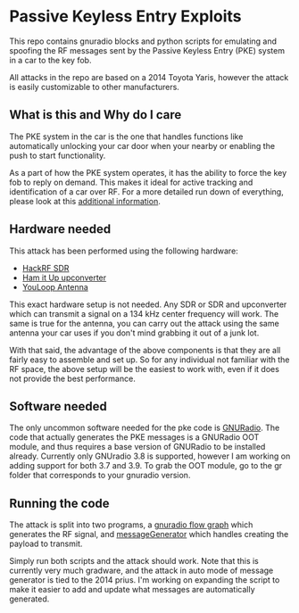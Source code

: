 # Passive Keyless Entry Exploits

This repo contains gnuradio blocks and python scripts for emulating and spoofing the RF messages sent by the Passive Keyless Entry (PKE) system in a car to the key fob.  

All attacks in the repo are based on a 2014 Toyota Yaris, however the attack is easily customizable to other manufacturers.  

## What is this and Why do I care

The PKE system in the car is the one that handles functions like automatically unlocking your car door when your nearby or enabling the push to start functionality.  

As a part of how the PKE system operates, it has the ability to force the key fob to reply on demand.  This makes it ideal for active tracking and identification of a car over RF.  For a more detailed run down of everything, please look at this [additional information](./additionalInfo.md).

## Hardware needed

This attack has been performed using the following hardware:

- [HackRF SDR](https://greatscottgadgets.com/hackrf/one/)
- [Ham it Up upconverter](https://www.nooelec.com/store/sdr/sdr-addons/ham-it-up-plus.html)
- [YouLoop Antenna](https://airspy.com/youloop/)

This exact hardware setup is not needed.  Any SDR or SDR and upconverter which can transmit a signal on a 134 kHz center frequency will work.  The same is true for the antenna, you can carry out the attack using the same antenna your car uses if you don't mind grabbing it out of a junk lot.  

With that said, the advantage of the above components is that they are all fairly easy to assemble and set up.  So for any individual not familiar with the RF space, the above setup will be the easiest to work with, even if it does not provide the best performance.  

## Software needed

The only uncommon software needed for the pke code is [GNURadio](https://github.com/gnuradio/gnuradio).  The code that actually generates the PKE messages is a GNURadio OOT module, and thus requires a base version of GNURadio to be installed already.  Currently only GNUradio 3.8 is supported, however I am working on adding support for both 3.7 and 3.9.  To grab the OOT module, go to the gr folder that corresponds to your gnuradio version.

## Running the code

The attack is split into two programs, a [gnuradio flow graph](./gr-3.8/gr-pke/examples/pkeTransmit.grc) which generates the RF signal, and [messageGenerator](./messageGenerator.py) which handles creating the payload to transmit. 

Simply run both scripts and the attack should work.  Note that this is currently very much gradware, and the attack in auto mode of message generator is tied to the 2014 prius.  I'm working on expanding the script to make it easier to add and update what messages are automatically generated. 
